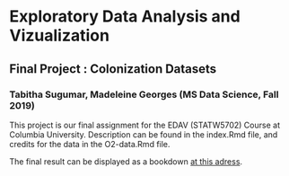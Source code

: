 # Exploratory Data Analysis and Vizualization
## Final Project : Colonization Datasets
### Tabitha Sugumar, Madeleine Georges (MS Data Science, Fall 2019)

This project is our final assignment for the EDAV (STATW5702) Course at Columbia University. Description can be found in the index.Rmd file, and credits for the data in the O2-data.Rmd file. 

The final result can be displayed as a bookdown [at this adress](https://mdlngeorges.github.io/colonization/).

